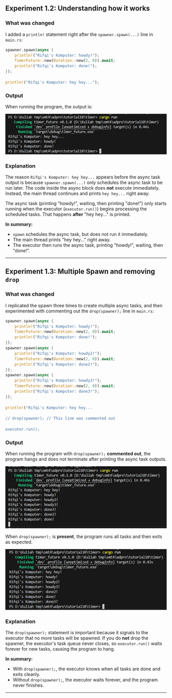 ## Experiment 1.2: Understanding how it works

### What was changed

I added a `println!` statement right after the `spawner.spawn(...)` line in `main.rs`:

```rust
spawner.spawn(async {
    println!("Rifqi's Komputer: howdy!");
    TimerFuture::new(Duration::new(2, 0)).await;
    println!("Rifqi's Komputer: done!");
});

println!("Rifqi's Komputer: hey hey...");
```

### Output

When running the program, the output is:

![Output Screenshot](images/image1.png)

### Explanation

The reason `Rifqi's Komputer: hey hey...` appears before the async task output is because `spawner.spawn(...)` only schedules the async task to be run later. The code inside the async block does **not** execute immediately. Instead, the main thread continues and prints `hey hey...` right away.

The async task (printing "howdy!", waiting, then printing "done!") only starts running when the executor (`executor.run()`) begins processing the scheduled tasks. That happens **after** "hey hey..." is printed.

**In summary:**  
- `spawn` schedules the async task, but does not run it immediately.
- The main thread prints "hey hey..." right away.
- The executor then runs the async task, printing "howdy!", waiting, then "done!".

---

## Experiment 1.3: Multiple Spawn and removing `drop`

### What was changed

I replicated the spawn three times to create multiple async tasks, and then experimented with commenting out the `drop(spawner);` line in `main.rs`:

```rust
spawner.spawn(async {
    println!("Rifqi's Komputer: howdy!");
    TimerFuture::new(Duration::new(2, 0)).await;
    println!("Rifqi's Komputer: done!");
});
spawner.spawn(async {
    println!("Rifqi's Komputer: howdy2!");
    TimerFuture::new(Duration::new(2, 0)).await;
    println!("Rifqi's Komputer: done2!");
});
spawner.spawn(async {
    println!("Rifqi's Komputer: howdy3!");
    TimerFuture::new(Duration::new(2, 0)).await;
    println!("Rifqi's Komputer: done3!");
});

println!("Rifqi's Komputer: hey hey...

// drop(spawner); // This line was commented out

executor.run();
```

### Output

When running the program with `drop(spawner);` **commented out**, the program hangs and does not terminate after printing the async task outputs.  

![image](images/image2.png)

When `drop(spawner);` is **present**, the program runs all tasks and then exits as expected.

![image](images/image3.png)

### Explanation

The `drop(spawner);` statement is important because it signals to the executor that no more tasks will be spawned. If you do **not** drop the spawner, the executor's task queue never closes, so `executor.run()` waits forever for new tasks, causing the program to hang.

**In summary:**  
- With `drop(spawner);`, the executor knows when all tasks are done and exits cleanly.
- Without `drop(spawner);`, the executor waits forever, and the program never finishes.

---